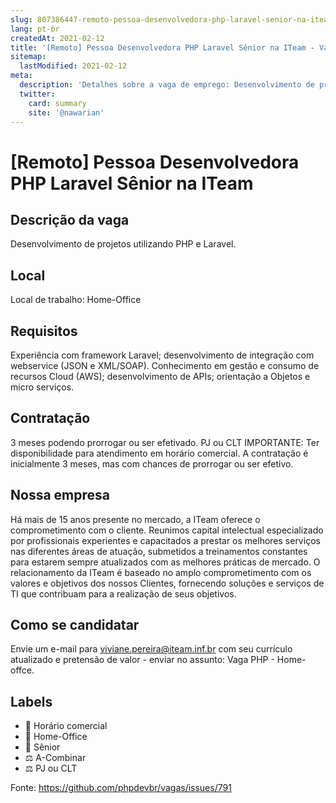 ```yaml
---
slug: 807386447-remoto-pessoa-desenvolvedora-php-laravel-senior-na-iteam
lang: pt-br
createdAt: 2021-02-12
title: '[Remoto] Pessoa Desenvolvedora PHP Laravel Sênior na ITeam - Vaga de Emprego'
sitemap:
  lastModified: 2021-02-12
meta:
  description: 'Detalhes sobre a vaga de emprego: Desenvolvimento de projetos utilizando PHP e Laravel.'
  twitter:
    card: summary
    site: '@nawarian'
---
```


# [Remoto] Pessoa Desenvolvedora PHP Laravel Sênior na ITeam

<!--
==================================================
POR FAVOR, SÓ POSTE SE A VAGA FOR PARA TRABALHAR COM REACT OU TECNOLOGIAS DO ECOSSISTEMA!

Exemplo: [São Paulo] Developer na NOME DA EMPRESA`
==================================================
-->

## Descrição da vaga

Desenvolvimento de projetos utilizando PHP e Laravel.

## Local

Local de trabalho: Home-Office


## Requisitos

Experiência com framework Laravel; desenvolvimento de integração com webservice (JSON e XML/SOAP).
Conhecimento em gestão e consumo de recursos Cloud (AWS); desenvolvimento de APIs; orientação a Objetos e micro serviços.



## Contratação

3 meses podendo prorrogar ou ser efetivado.
PJ ou CLT
IMPORTANTE: Ter disponibilidade para atendimento em horário comercial. A contratação é inicialmente 3 meses, mas com chances de prorrogar ou ser efetivo. 

## Nossa empresa

Há mais de 15 anos presente no mercado, a ITeam oferece o comprometimento com o cliente.
Reunimos capital intelectual especializado por profissionais experientes e capacitados a prestar os melhores serviços nas diferentes áreas de atuação, submetidos a treinamentos constantes para estarem sempre atualizados com as melhores práticas de mercado. 
O relacionamento da ITeam é baseado no amplo comprometimento com os valores e objetivos dos nossos Clientes, fornecendo soluções e serviços de TI que contribuam para a realização de seus objetivos.

## Como se candidatar

Envie um e-mail para viviane.pereira@iteam.inf.br com seu currículo atualizado e pretensão de valor - enviar no assunto: Vaga PHP - Home-offce.

## Labels

- 🏢 Horário comercial
- 🏢 Home-Office
- 👴 Sênior
- ⚖️ A-Combinar
- ⚖️ PJ ou CLT

Fonte: https://github.com/phpdevbr/vagas/issues/791